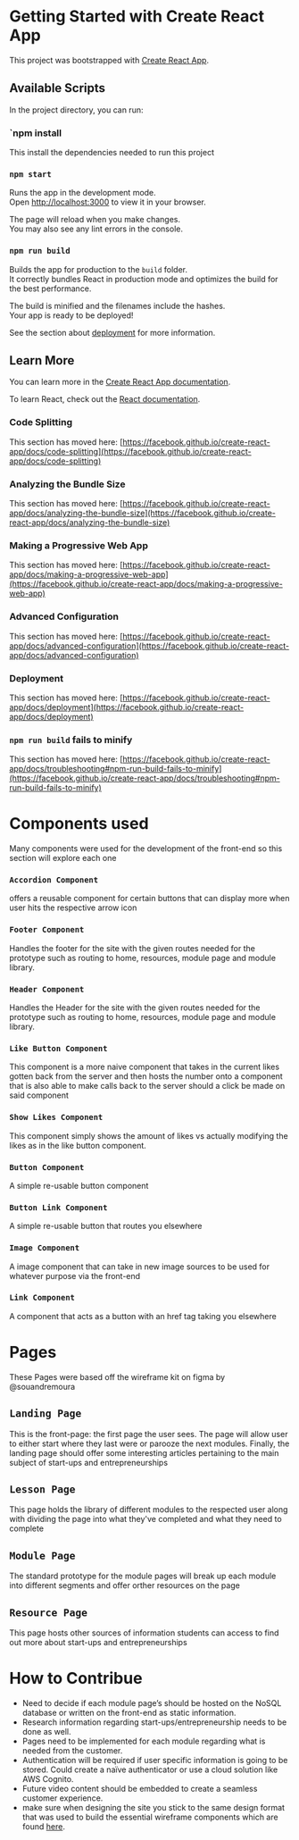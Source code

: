 # Getting Started with Create React App

This project was bootstrapped with [Create React App](https://github.com/facebook/create-react-app).

## Available Scripts

In the project directory, you can run:
### `npm install
This install the dependencies needed to run this project

### `npm start`

Runs the app in the development mode.\
Open [http://localhost:3000](http://localhost:3000) to view it in your browser.

The page will reload when you make changes.\
You may also see any lint errors in the console.


### `npm run build`

Builds the app for production to the `build` folder.\
It correctly bundles React in production mode and optimizes the build for the best performance.

The build is minified and the filenames include the hashes.\
Your app is ready to be deployed!

See the section about [deployment](https://facebook.github.io/create-react-app/docs/deployment) for more information.

## Learn More

You can learn more in the [Create React App documentation](https://facebook.github.io/create-react-app/docs/getting-started).

To learn React, check out the [React documentation](https://reactjs.org/).

### Code Splitting

This section has moved here: [https://facebook.github.io/create-react-app/docs/code-splitting](https://facebook.github.io/create-react-app/docs/code-splitting)

### Analyzing the Bundle Size

This section has moved here: [https://facebook.github.io/create-react-app/docs/analyzing-the-bundle-size](https://facebook.github.io/create-react-app/docs/analyzing-the-bundle-size)

### Making a Progressive Web App

This section has moved here: [https://facebook.github.io/create-react-app/docs/making-a-progressive-web-app](https://facebook.github.io/create-react-app/docs/making-a-progressive-web-app)

### Advanced Configuration

This section has moved here: [https://facebook.github.io/create-react-app/docs/advanced-configuration](https://facebook.github.io/create-react-app/docs/advanced-configuration)

### Deployment

This section has moved here: [https://facebook.github.io/create-react-app/docs/deployment](https://facebook.github.io/create-react-app/docs/deployment)

### `npm run build` fails to minify

This section has moved here: [https://facebook.github.io/create-react-app/docs/troubleshooting#npm-run-build-fails-to-minify](https://facebook.github.io/create-react-app/docs/troubleshooting#npm-run-build-fails-to-minify)

# Components used
Many components were used for the development of the front-end so this section will explore each one
### `Accordion Component`
offers a reusable component for certain buttons that can display more when user hits the respective arrow icon 

### `Footer Component`
Handles the footer for the site with the given routes needed for the prototype such as routing to home, resources, module page and module library.

### `Header Component`
Handles the Header for the site with the given routes needed for the prototype such as routing to home, resources, module page and module library.

### `Like Button Component`
This component is a more naive component that takes in the current likes gotten back from the server and then hosts the number onto a component that is also able to make calls back to the server should a click be made on said component

### `Show Likes Component`
This component simply shows the amount of likes vs actually modifying the likes as in the like button component. 

### `Button Component` 
A simple re-usable button component 

### `Button Link Component`
A simple re-usable button that routes you elsewhere

### `Image Component` 
A image component that can take in new image sources to be used for whatever purpose via the front-end

### `Link Component` 
A component that acts as a button with an href tag taking you elsewhere

# Pages 
These Pages were based off the wireframe kit on figma by @souandremoura
## `Landing Page` 
This is the front-page: the first page the user sees. The page will allow user to either start where they last were or parooze the next modules. Finally, the landing page should offer some interesting articles pertaining to the main subject of start-ups and entrepreneurships

## `Lesson Page` 
This page holds the library of different modules to the respected user along with dividing the page into what they've completed and what they need to complete

## `Module Page`
The standard prototype for the module pages will break up each module into different segments and offer orther resources on the page

## `Resource Page` 
This page hosts other sources of information students can access to find out more about start-ups and entrepreneurships


# How to Contribue 
- Need to decide if each module page’s should be hosted on the NoSQL database or written on the front-end as static information. 
- Research information regarding start-ups/entrepreneurship needs to be done as well.
- Pages need to be implemented for each module regarding what is needed from the customer. 
- Authentication will be required if user specific information is going to be stored. Could create a naïve authenticator or use a cloud solution like AWS Cognito.
- Future video content should be embedded to create a seamless customer experience.
- make sure when designing the site you stick to the same design format that was used to build the essential wireframe components which are found [here](https://www.figma.com/file/SzeGXR04MRbIoVHk1hagza/Wireframe-Kit-(Community)?node-id=154%3A56362).

